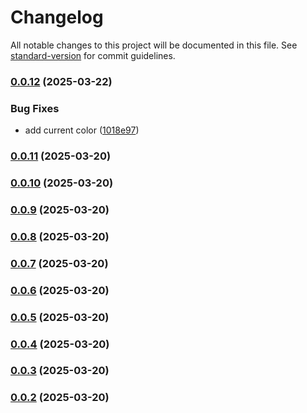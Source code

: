 # Changelog

All notable changes to this project will be documented in this file. See [standard-version](https://github.com/conventional-changelog/standard-version) for commit guidelines.

### [0.0.12](https://jabirdev/JabirDeveloper/md-typography/compare/v0.0.11...v0.0.12) (2025-03-22)


### Bug Fixes

* add current color ([1018e97](https://jabirdev/JabirDeveloper/md-typography/commit/1018e97dda4bb9a499d502baf821ccd2ff260992))

### [0.0.11](https://jabirdev/JabirDeveloper/md-typography/compare/v0.0.10...v0.0.11) (2025-03-20)

### [0.0.10](https://jabirdev/JabirDeveloper/md-typography/compare/v0.0.9...v0.0.10) (2025-03-20)

### [0.0.9](https://jabirdev/JabirDeveloper/md-typography/compare/v0.0.8...v0.0.9) (2025-03-20)

### [0.0.8](https://jabirdev/JabirDeveloper/md-typography/compare/v0.0.7...v0.0.8) (2025-03-20)

### [0.0.7](https://jabirdev/JabirDeveloper/md-typography/compare/v0.0.6...v0.0.7) (2025-03-20)

### [0.0.6](https://jabirdev/JabirDeveloper/md-typography/compare/v0.0.5...v0.0.6) (2025-03-20)

### [0.0.5](https://jabirdev/JabirDeveloper/md-typography/compare/v0.0.4...v0.0.5) (2025-03-20)

### [0.0.4](https://jabirdev/JabirDeveloper/md-typography/compare/v0.0.3...v0.0.4) (2025-03-20)

### [0.0.3](https://jabirdev/JabirDeveloper/md-typography/compare/v0.0.2...v0.0.3) (2025-03-20)

### [0.0.2](https://jabirdev/JabirDeveloper/md-typography/compare/v0.0.1...v0.0.2) (2025-03-20)
